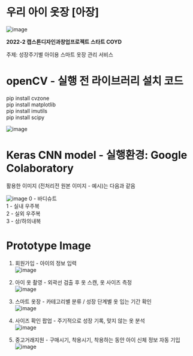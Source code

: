 우리 아이 옷장 [아장]
===================

![image](https://user-images.githubusercontent.com/81168694/205673839-162dbb55-4426-430b-9d5b-9fd8a39a57e7.png)

**2022-2 캡스톤디자인과창업프로젝트 스타트 COYD**

주제: 성장주기별 아이용 스마트 옷장 관리 서비스

# openCV - 실행 전 라이브러리 설치 코드
  pip install cvzone  
  pip install matplotlib  
  pip install imutils  
  pip install scipy  

![image](https://user-images.githubusercontent.com/81168694/205675898-91e87e4b-ab1f-4fe8-b720-702c60c778f3.png)


# Keras CNN model - 실행환경: Google Colaboratory
활용한 이미지 (전처리전 원본 이미지 - 예시)는 다음과 같음

![image](https://user-images.githubusercontent.com/81168694/205672593-07825063-04c2-46e6-a369-c59a98eff5f8.png)
0 - 바디슈트  
1 - 실내 우주복  
2 - 실외 우주복  
3 - 상/하의내복  

# Prototype Image
1. 회원가입 - 아이의 정보 입력  
![image](https://user-images.githubusercontent.com/81168694/205675005-277e2c2c-2e63-4811-aacc-e246f5fcae63.png)  

2. 아이 옷 촬영 - 외곽선 검출 후 옷 스캔, 옷 사이즈 측정  
![image](https://user-images.githubusercontent.com/81168694/205675122-f82f79d9-e728-44e3-8fad-d624a73ed448.png)  

3. 스마트 옷장 - 카테고리별 분류 / 성장 단계별 옷 입는 기간 확인  
![image](https://user-images.githubusercontent.com/81168694/205675397-4fcc39b7-9d29-41dc-9662-1a461aef3c91.png)  

4. 사이즈 확인 팝업 - 주기적으로 성장 기록, 맞지 않는 옷 분석  
![image](https://user-images.githubusercontent.com/81168694/205675509-041b043f-67f1-4bf0-b5a3-fb264fdff4bc.png)  

5. 중고거래지원 - 구매시기, 착용시기, 착용하는 동안 아이 신체 정보 자동 기입  
![image](https://user-images.githubusercontent.com/81168694/205675621-919c6c79-ac32-479d-b061-0ae2465f0427.png)  

